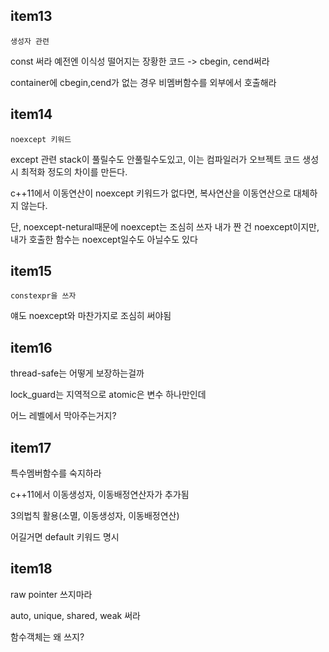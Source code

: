 
## item13

`생성자 관련`

const 써라
예전엔 이식성 떨어지는 장황한 코드
-> cbegin, cend써라

container에 cbegin,cend가 없는 경우 비멤버함수를 외부에서 호출해라

## item14

`noexcept 키워드`

except 관련 stack이 풀릴수도 안풀릴수도있고,
이는 컴파일러가 오브젝트 코드 생성시 최적화 정도의 차이를 만든다.

c++11에서 이동연산이 noexcept 키워드가 없다면,
복사연산을 이동연산으로 대체하지 않는다.

단, noexcept-netural때문에 noexcept는 조심히 쓰자
내가 짠 건 noexcept이지만, 내가 호출한 함수는 noexcept일수도 아닐수도 있다

## item15

`constexpr을 쓰자`

얘도 noexcept와 마찬가지로 조심히 써야됨

## item16

thread-safe는 어떻게 보장하는걸까

lock_guard는 지역적으로
atomic은 변수 하나만인데

어느 레벨에서 막아주는거지?

## item17

특수멤버함수를 숙지하라

c++11에서 이동생성자, 이동배정연산자가 추가됨

3의법칙 활용(소멸, 이동생성자, 이동배정연산)

어길거면 default 키워드 명시

## item18

raw pointer 쓰지마라

auto, unique, shared, weak 써라

함수객체는 왜 쓰지?
